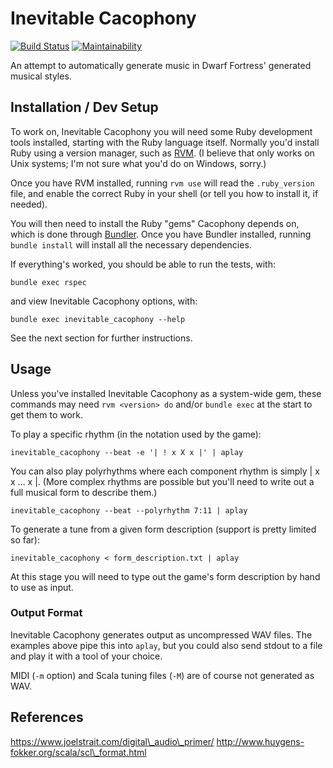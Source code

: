 # Inevitable Cacophony

[![Build Status](https://travis-ci.com/isikyus/inevitable-cacophony.svg?branch=master)](https://travis-ci.com/isikyus/inevitable-cacophony)
[![Maintainability](https://api.codeclimate.com/v1/badges/61518f6cf2152aa336d9/maintainability)](https://codeclimate.com/github/isikyus/inevitable-cacophony/maintainability)

An attempt to automatically generate music in Dwarf Fortress' generated musical styles.

## Installation / Dev Setup

To work on, Inevitable Cacophony you will need some Ruby development tools installed,
starting with the Ruby language itself. Normally you'd install Ruby using a version manager,
such as [RVM](https://rvm.io/rvm/basics). (I believe that only works on Unix systems;
I'm not sure what you'd do on Windows, sorry.)

Once you have RVM installed, running `rvm use` will read the `.ruby_version` file,
and enable the correct Ruby in your shell (or tell you how to install it, if needed).

You will then need to install the Ruby "gems" Cacophony depends on, which is done through
[Bundler](https://bundler.io/#getting-started). Once you have Bundler installed,
running `bundle install` will install all the necessary dependencies.

If everything's worked, you should be able to run the tests, with:

	bundle exec rspec

and view Inevitable Cacophony options, with:

	bundle exec inevitable_cacophony --help


See the next section for further instructions.

## Usage

Unless you've installed Inevitable Cacophony as a system-wide gem,
these commands may need `rvm <version> do` and/or `bundle exec`
at the start to get them to work.

To play a specific rhythm (in the notation used by the game):

	inevitable_cacophony --beat -e '| ! x X x |' | aplay


You can also play polyrhythms where each component rhythm is simply | x x ... x |.
(More complex rhythms are possible but you'll need to write out a full musical form to describe them.)

	inevitable_cacophony --beat --polyrhythm 7:11 | aplay


To generate a tune from a given form description (support is pretty limited so far):

	inevitable_cacophony < form_description.txt | aplay

At this stage you will need to type out the game's form description by hand to use as input.

### Output Format

Inevitable Cacophony generates output as uncompressed WAV files.
The examples above pipe this into `aplay`, but you could also send stdout
to a file and play it with a tool of your choice.

MIDI (`-m` option) and Scala tuning files (`-M`) are of course not generated as WAV.

## References

https://www.joelstrait.com/digital\_audio\_primer/
http://www.huygens-fokker.org/scala/scl\_format.html
